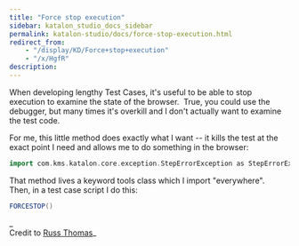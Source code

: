 ```yaml
---
title: "Force stop execution" 
sidebar: katalon_studio_docs_sidebar
permalink: katalon-studio/docs/force-stop-execution.html 
redirect_from:
    - "/display/KD/Force+stop+execution"
    - "/x/HgfR"
description: 
---
```

When developing lengthy Test Cases, it's useful to be able to stop execution to examine the state of the browser.  True, you could use the debugger, but many times it's overkill and I don't actually want to examine the test code.  
  
For me, this little method does exactly what I want -- it kills the test at the exact point I need and allows me to do something in the browser:

```groovy
import com.kms.katalon.core.exception.StepErrorException as StepErrorException...public class mytools {  static void FORCESTOP() {    throw new StepErrorException("FORCEDSTOP")  } ...}
```

That method lives a keyword tools class which I import "everywhere".  Then, in a test case script I do this:

```groovy
FORCESTOP()
```

_  
Credit to [Russ Thomas](https://forum.katalon.com/discussion/7482/tip-forcestop)_